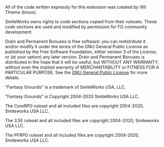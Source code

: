 All of the code written expressly for this extension was created by Wil Thieme (bmos).

SmiteWorks owns rights to code sections copied from their rulesets. These code sections are used and modified by permission for FG community development.

Drain and Permanent Bonuses is free software: you can redistribute it and/or modify it under the terms of the GNU General Public License as published by the Free Software Foundation, either version 3 of the License, or (at your option) any later version. Drain and Permanent Bonuses is distributed in the hope that it will be useful, but WITHOUT ANY WARRANTY; without even the implied warranty of MERCHANTABILITY or FITNESS FOR A PARTICULAR PURPOSE.  See the [GNU General Public License](https://www.gnu.org/licenses/) for more details.

"Fantasy Grounds" is a trademark of SmiteWorks USA, LLC.

"Fantasy Grounds" is Copyright 2004-2020 SmiteWorks USA LLC.

The CoreRPG ruleset and all included files are copyright 2004-2020, Smiteworks USA LLC.

The 3.5E ruleset and all included files are copyright 2004-2020, Smiteworks USA LLC.

The PFRPG ruleset and all included files are copyright 2004-2020, Smiteworks USA LLC.
